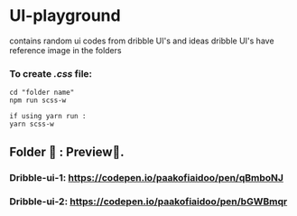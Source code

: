 # UI-playground

contains random ui codes from dribble UI's and ideas dribble UI's have reference image in the folders

### To create _.css_ file:

    cd "folder name"   
    npm run scss-w 
    
    if using yarn run :
    yarn scss-w

## Folder 📂 : Preview👀.

### Dribble-ui-1: https://codepen.io/paakofiaidoo/pen/qBmboNJ

### Dribble-ui-2: https://codepen.io/paakofiaidoo/pen/bGWBmqr
